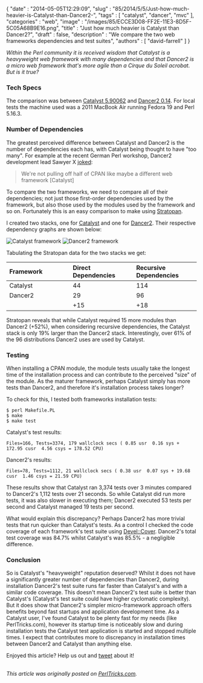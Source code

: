 {
   "date" : "2014-05-05T12:29:09",
   "slug" : "85/2014/5/5/Just-how-much-heavier-is-Catalyst-than-Dancer2-",
   "tags" : [
      "catalyst",
      "dancer",
      "mvc"
   ],
   "categories" : "web",
   "image" : "/images/85/ECCE3D08-FF2E-11E3-8D5F-5C05A68B9E16.png",
   "title" : "Just how much heavier is Catalyst than Dancer2?",
   "draft" : false,
   "description" : "We compare the two web frameworks dependencies and test suites",
   "authors" : [
      "david-farrell"
   ]
}


*Within the Perl community it is received wisdom that Catalyst is a heavyweight web framework with many dependencies and that Dancer2 is a micro web framework that's more agile than a Cirque du Soleil acrobat. But is it true?*

### Tech Specs

The comparison was between [Catalyst 5.90062](https://metacpan.org/pod/release/JJNAPIORK/Catalyst-Runtime-5.90062/lib/Catalyst/Runtime.pm) and [Dancer2 0.14](https://metacpan.org/release/XSAWYERX/Dancer2-0.140000). For local tests the machine used was a 2011 MacBook Air running Fedora 19 and Perl 5.16.3.

### Number of Dependencies

The greatest perceived difference between Catalyst and Dancer2 is the number of dependencies each has, with Catalyst being thought to have "too many". For example at the recent German Perl workshop, Dancer2 development lead Sawyer X [joked](http://www.youtube.com/watch?v=91xDp_Eus5c&t=12m09s):

> We're not pulling off half of CPAN like maybe a different web framework [Catalyst]

To compare the two frameworks, we need to compare all of their dependencies; not just those first-order dependencies used by the framework, but also those used by the modules used by the framework and so on. Fortunately this is an easy comparison to make using [Stratopan](https://stratopan.com/).

I created two stacks, one for [Catalyst](https://stratopan.com/sillymoose/WebStuff/Catalyst/graphs) and one for [Dancer2](https://stratopan.com/sillymoose/WebStuff/Dancer2/graphs). Their respective dependency graphs are shown below:

![Catalyst framework](/images/85/catalyst%20dependencies.png)
![Dancer2 framework](/images/85/dancer2%20dependencies.png)

Tabulating the Stratopan data for the two stacks we get:

<table>
<colgroup>
<col width="33%" />
<col width="33%" />
<col width="33%" />
</colgroup>
<thead>
<tr class="header">
<th align="left">Framework</th>
<th align="left">Direct Dependencies</th>
<th align="left">Recursive Dependencies</th>
</tr>
</thead>
<tbody>
<tr class="odd">
<td align="left">Catalyst</td>
<td align="left">44</td>
<td align="left">114</td>
</tr>
<tr class="even">
<td align="left">Dancer2</td>
<td align="left">29</td>
<td align="left">96</td>
</tr>
<tr class="odd">
<td align="left"></td>
<td align="left">+15</td>
<td align="left">+18</td>
</tr>
</tbody>
</table>

Stratopan reveals that while Catalyst required 15 more modules than Dancer2 (+52%), when considering recursive dependencies, the Catalyst stack is only 19% larger than the Dancer2 stack. Interestingly, over 61% of the 96 distributions Dancer2 uses are used by Catalyst.

### Testing

When installing a CPAN module, the module tests usually take the longest time of the installation process and can contribute to the perceived "size" of the module. As the maturer framework, perhaps Catalyst simply has more tests than Dancer2, and therefore it's installation process takes longer?

To check for this, I tested both frameworks installation tests:

``` prettyprint
$ perl Makefile.PL
$ make
$ make test
```

Catalyst's test results:

``` prettyprint
Files=166, Tests=3374, 179 wallclock secs ( 0.85 usr  0.16 sys + 172.95 cusr  4.56 csys = 178.52 CPU)
```

Dancer2's results:

``` prettyprint
Files=78, Tests=1112, 21 wallclock secs ( 0.38 usr  0.07 sys + 19.68 cusr  1.46 csys = 21.59 CPU)
```

These results show that Catalyst ran 3,374 tests over 3 minutes compared to Dancer2's 1,112 tests over 21 seconds. So while Catalyst did run more tests, it was also slower in executing them; Dancer2 executed 53 tests per second and Catalyst managed 19 tests per second.

What would explain this discrepancy? Perhaps Dancer2 has more trivial tests that run quicker than Catalyst's tests. As a control I checked the code coverage of each framework's test suite using [Devel::Cover](https://metacpan.org/pod/Devel::Cover). Dancer2's total test coverage was 84.7% whilst Catalyst's was 85.5% - a negligible difference.

### Conclusion

So is Catalyst's "heavyweight" reputation deserved? Whilst it does not have a significantly greater number of dependencies than Dancer2, during installation Dancer2's test suite runs far faster than Catalyst's and with a similar code coverage. This doesn't mean Dancer2's test suite is better than Catalyst's (Catalyst's test suite could have higher cyclomatic complexity). But it does show that Dancer2's simpler micro-framework approach offers benefits beyond fast startups and application development time. As a Catalyst user, I've found Catalyst to be plenty fast for my needs (like PerlTricks.com), however its startup time is noticeably slow and during installation tests the Catalyst test application is started and stopped multiple times. I expect that contributes more to discrepancy in installation times between Dancer2 and Catalyst than anything else.

Enjoyed this article? Help us out and [tweet](https://twitter.com/intent/tweet?original_referer=http%3A%2F%2Fperltricks.com%2Farticle%2F85%2F2014%2F5%2F5%2FJust-how-much-heavier-is-Catalyst-than-Dancer2-&text=Just+how+much+heavier+is+Catalyst+than+Dancer2%3F&tw_p=tweetbutton&url=http%3A%2F%2Fperltricks.com%2Farticle%2F85%2F2014%2F5%2F5%2FJust-how-much-heavier-is-Catalyst-than-Dancer2-&via=perltricks) about it!

\
*This article was originally posted on [PerlTricks.com](http://perltricks.com).*
